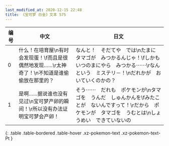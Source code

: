 ```yaml
---
last_modified_at: 2020-12-15 22:48
title: 《宝可梦 白金》文本 575
---
```

| 编号 | 中文 | 日文 |
| ---- | ---- | ---- |
| 0 | 什么！在培育屋\n有时会发现蛋！\f而且是很偶然地发现……\r太神奇了！\n不知道是谁偷偷放在那里的？ | なんと！　そだてや　では\nたまに　タマゴが　みつかるんじゃ！\fしかも　いつのまにやら　みつかる⋯⋯\rなんという　ミステリ－！\nだれかが　おいていくのかの？ |
| 1 | 是啊……据说谁也没有见过\n宝可梦产卵的瞬间！\r所以没有办法证明宝可梦会产卵！ | そう⋯⋯　だれも　ポケモンが\nタマゴを　うんだ　しゅんかんを\fみたことが　ないんですって！\rだから　ポケモンが　タマゴを　うむとは\nしょうめい　できていないの |
{: .table .table-bordered .table-hover .xz-pokemon-text .xz-pokemon-text-Pt }